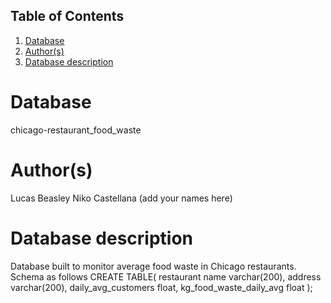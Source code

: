 ## Table of Contents
1. [Database](#database)
1. [Author(s)](#author)
1. [Database description](#description)
# Database
chicago-restaurant_food_waste
# Author(s)
Lucas Beasley
Niko Castellana
(add your names here)
# Database description
Database built to monitor average food waste in Chicago restaurants. Schema as follows
CREATE TABLE(
  restaurant name varchar(200),
  address varchar(200),
  daily_avg_customers float,
  kg_food_waste_daily_avg float
);
